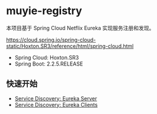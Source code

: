 # muyie-registry

本项目基于 Spring Cloud Netflix Eureka 实现服务注册和发现。

https://cloud.spring.io/spring-cloud-static/Hoxton.SR3/reference/html/spring-cloud.html

- Spring Cloud: Hoxton.SR3
- Spring Boot: 2.2.5.RELEASE

## 快速开始

- [Service Discovery: Eureka Server](./docs/Eureka-Server.md)
- [Service Discovery: Eureka Clients](./docs/Eureka-Client.md)